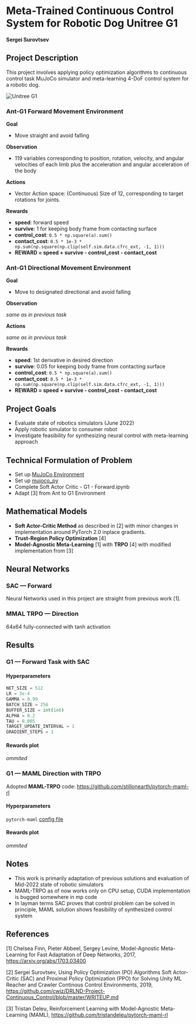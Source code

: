 [image1]: https://www.unitree.com/uploads/531_(3)_e17eb66c60.png "Unitree G1"
[image2]: https://user-images.githubusercontent.com/10624937/43851646-d899bf20-9b00-11e8-858c-29b5c2c94ccc.png "Crawler"
[image3]: https://raw.githubusercontent.com/cwiz/DRLND-Project-Continuous_Control/master/images/vpg-gradient.svg?sanitize=true "VPG-Loss"
[image4]: https://raw.githubusercontent.com/cwiz/DRLND-Project-Continuous_Control/master/images/vpg-algorithm.svg?sanitize=true "VPG-Algorithm"
[image5]: https://github.com/cwiz/DRLND-Project-Continuous_Control/blob/master/images/rewards-reacher.png?raw=true "Crawler-Rewards"
[image6]: https://raw.githubusercontent.com/cwiz/DRLND-Project-Continuous_Control/master/images/sac-algorithm.svg?sanitize=true "SAC-Algorithm"
[image7]: https://github.com/cwiz/DRLND-Project-Continuous_Control/blob/master/images/rewards-crawler.png?raw=true "Crawler-Crawler"

# Meta-Trained Continuous Control System for Robotic Dog Unitree G1

**Sergei Surovtsev**

## Project Description
This project involves applying policy optimization algorithms to continuous control task MuJoCo simulator and meta-learning 4-DoF control system for a robotic dog. 

![Unitree G1][image1]

### Ant-G1 Forward Movement Environment

**Goal**

* Move straight and avoid falling

**Observation**

* 119 variables corresponding to position, rotation, velocity, and angular velocities of each limb plus the acceleration and angular acceleration of the body

**Actions**

* Vector Action space: (Continuous) Size of 12, corresponding to target rotations for joints.

**Rewards**

* **speed**: forward speed
* **survive**: 1 for keeping body frame from contacting surface
* **control_cost**: ``0.5 * np.square(a).sum()``
* **contact_cost**: ``0.5 * 1e-3 * np.sum(np.square(np.clip(self.sim.data.cfrc_ext, -1, 1)))``
* **REWARD = speed + survive - control_cost - contact_cost**

### Ant-G1 Directional Movement Environment

**Goal**

* Move to designated directional and avoid falling

**Observation**

*same as in previous task*

**Actions**

*same as in previous task*

**Rewards**

* **speed**: 1st derivative in desired direction
* **survive**: 0.05 for keeping body frame from contacting surface
* **control_cost**: ``0.5 * np.square(a).sum()``
* **contact_cost**: ``0.5 * 1e-3 * np.sum(np.square(np.clip(self.sim.data.cfrc_ext, -1, 1)))``
* **REWARD = speed + survive - control_cost - contact_cost**
 
## Project Goals

* Evaluate state of robotics simulators (June 2022)
* Apply robotic simulator to consumer robot
* Investigate feasibility for synthesizing neural control with meta-learning approach

## Technical Formulation of Problem 

* Set up [MuJoCo Environment](https://mujoco.org/)
* Set up [mujoco_py](https://github.com/openai/mujoco-py)
* Complete Soft Actor Critic - G1 - Forward.ipynb
* Adapt [3] from Ant to G1 Environment

## Mathematical Models

* **Soft Actor-Critic Method** as described in [2] with minor changes in implementation around PyTorch 2.0 inplace gradients.
* **Trust-Region Policy Optimization** [4]
* **Model-Agnostic Meta-Learning**  [1] with **TRPO** [4] with modified implementation from [3]

## Neural Networks

### SAC — Forward

Neural Networks used in this project are straight from previous work [1].

### MMAL TRPO — Direction

64x64 fully-connected with tanh activation

## Results

### G1 — Forward Task with SAC

#### Hyperparameters

```python
NET_SIZE = 512
LR = 3e-4
GAMMA = 0.99
BATCH_SIZE = 256
BUFFER_SIZE = int(1e6)
ALPHA = 0.2
TAU = 0.005
TARGET_UPDATE_INTERVAL = 1
GRADIENT_STEPS = 1
```

#### Rewards plot

*ommited*

### G1 — MAML Direction with TRPO

Adopted **MAML-TRPO** code: https://github.com/stillonearth/pytorch-maml-rl

#### Hyperparameters

`pytorch-maml` [config file](https://github.com/stillonearth/pytorch-maml-rl/blob/master/configs/maml/g1-dir.yaml)

#### Rewards plot

*ommited*

## Notes

* This work is primarily adaptation of previous solutions and evaluation of Mid-2022 state of robotic simulators
* MAML-TRPO as of now works only on CPU setup, CUDA implementation is bugged somewhere in mp code
* In layman terms SAC proves that control problem can be solved in principle, MAML solution shows feasibility of synthesized control system

## References

[1] Chelsea Finn, Pieter Abbeel, Sergey Levine, Model-Agnostic Meta-Learning for Fast Adaptation of Deep Networks, 2017, https://arxiv.org/abs/1703.03400

[2] Sergei Surovtsev, Using Policy Optimization (PO) Algorithms Soft Actor-Critic (SAC) and Proximal Policy Optimization (PPO) for Solving Unity ML Reacher and Crawler Continous Control Environments, 2019, https://github.com/cwiz/DRLND-Project-Continuous_Control/blob/master/WRITEUP.md

[3] Tristan Deleu, Reinforcement Learning with Model-Agnostic Meta-Learning (MAML), https://github.com/tristandeleu/pytorch-maml-rl


